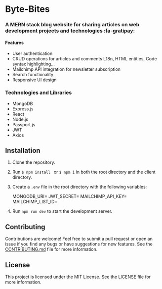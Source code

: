 # Byte-Bites

### A MERN stack blog website for sharing articles on web development projects and technologies :fa-gratipay:

#### Features

- User authentication
- CRUD operations for articles and comments L18n, HTML entities, Code syntax highlighting...
- Mailchimp API integration for newsletter subscription
- Search functionality
- Responsive UI design

### Technologies and Libraries

- MongoDB
- Express.js
- React
- Node.js
- Passport.js
- JWT
- Axios

## Installation
1. Clone the repository.
2. Run `$ npm install ` or `$ npm i` in both the root directory and the client directory.

3. Create a `.env` file in the root directory with the following variables:
   
    MONGODB_URI=<your MongoDB URI>
    JWT_SECRET=<your JWT secret>
    MAILCHIMP_API_KEY=<your Mailchimp API key>
    MAILCHIMP_LIST_ID=<your Mailchimp list ID>

4. Run `npm run dev`  to start the development server.

## Contributing

Contributions are welcome! Feel free to submit a pull request or open an issue if you find any bugs or have suggestions for new features. See the [CONTRIBUTING.md](https://github.com/JoelJaison394/Byte-Bites/blob/main/CONTRIBUTING.md "CONTRIBUTING.md") file for more information.

## License
This project is licensed under the MIT License. See the LICENSE  file for more information.
